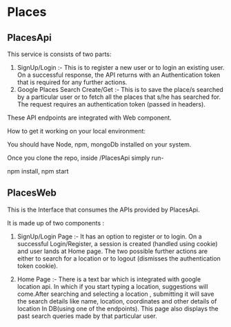 # Places

## PlacesApi

This service is consists of two parts:

1. SignUp/Login :- This is to register a new user or to login an existing user. On a successful response, the API returns with an Authentication token that is required for any further actions.
2. Google Places Search Create/Get :- This is to save the place/s searched by a particular user or to fetch all the places that s/he has searched for. The request requires an authentication token (passed in headers). 

These API endpoints are integrated with Web component. 

How to get it working on your local environment:
 
You should have Node, npm, mongoDb installed on your system.

Once you clone the repo, inside /PlacesApi simply run-

npm install,
npm start

## PlacesWeb

This is the Interface that consumes the APIs provided by PlacesApi.

It is made up of two components :

1. SignUp/Login Page :- It has an option to register or to login. On a successful Login/Register, a session is created (handled using cookie) and user lands at Home page. The two possible further actions are either to search for a location or to logout (dismisses the authentication token cookie). 

2. Home Page :- There is a text bar which is integrated with google location api. In which if you start typing a location, suggestions will come.After searching and selecting a location , submitting it will save the search details like name, location, coordinates and other details of location In DB(using one of the endpoints). This page also displays the past search queries made by that particular user.

